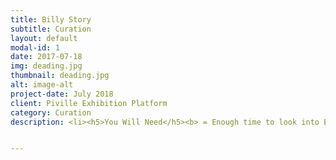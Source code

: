 ```yaml
---
title: Billy Story
subtitle: Curation
layout: default
modal-id: 1
date: 2017-07-18
img: deading.jpg
thumbnail: deading.jpg
alt: image-alt
project-date: July 2018
client: Piville Exhibition Platform
category: Curation
description: <li><h5>You Will Need</h5><b> = Enough time to look into Billy's Life.</b></k></li> <li><h5>The Purpose of the Exhibition </h5><b>=<br>1. Inducing sympathy from people by showing Billy's everyday life.<br> 2. Making them think that it is too similar to their life <br>3. Help them get rid of the stress by making people laugh and look back life from one step further.</b></k></li> <br><p>In the morning, I went to a cafe. People were lined up waiting for the coffee. <b>At some moment it looked like zombies waiting for treatments.</b> People were barely moving their body by waking up their brain relying on the caffeine of the coffee. Curiosity came into my mind. Why does everyone look so dead?? Is it their fault to be exhausted, stressed, and sleepy? Korea is the world's 6th biggest coffee consumption country. The number of cafes increased as Korea developed. However, paradoxically, people get more and more stressed and lack of sleep these days. Let's look back from our life to society by making a puppet that shows everyday-life of a normal person on these days. </p> <br> <p>In Korea, competitive mood is all over the country. The competition starts at school. Since it is extremely tough to get into a reputational university, high school students study from 9:00 a.m. to 10:00 p.m. at a school. They even get private-tutoring after school to get a good score on the national test that is held once a year. The test score is evaluated relatively to other students. Even though you get into a college by hardworking, the other stage opens called "preparing to get a job". Since it is tough to get a job these days, college students have to study hard and work hard. Doing a part-time job, studying, and joining various activities to get into a company. So they wake them up with coffee every day. Even after you got a job, you cannot get away from competitive, hard-working atmosphere. <b>Too much work, little time.</b></p><br> <p><h5>The Billy Story shows everyday-life of a normal person. </h5> </p>   <img src="img/portfolio/8.jpg" class="img-responsive img-centered" alt="Winner Takes All">Winner Takes All <br> <br> <img src="img/portfolio/9.jpg" class="img-responsive img-centered" alt="Bus Hell">Bus Hell <br> <br>  <img src="img/portfolio/11.jpg" class="img-responsive img-centered" alt="USB Always Doesn't Work at Important Moment">USB Always Doesn't Work at Important Moment <br> <br> <img src="img/portfolio/13.jpg" class="img-responsive img-centered" alt="Interview">Interview Pressure<br> <br>   <img src="img/portfolio/14.jpg" class="img-responsive img-centered" alt="Execution by the Paper-guillotine">Execution by the Paper-guillotine


---
```

